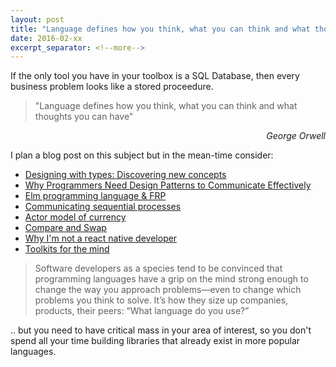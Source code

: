 ```yaml
---
layout: post
title: "Language defines how you think, what you can think and what thoughts you can have"
date: 2016-02-xx
excerpt_separator: <!--more-->
---
```

If the only tool you have in your toolbox is a SQL Database, then every business problem looks like a stored proceedure.

> "Language defines how you think, what you can think and what thoughts you can have"

<p style="text-align:right"><i>George Orwell</i></p>


I plan a blog post on this subject but in the mean-time consider:




* [Designing with types: Discovering new concepts](http://fsharpforfunandprofit.com/posts/designing-with-types-discovering-the-domain/)
* [Why Programmers Need Design Patterns to Communicate Effectively](http://www.informit.com/articles/article.aspx?p=2044336)
* [Elm programming language & FRP](http://elm-lang.org)
* [Communicating sequential processes](https://en.wikipedia.org/wiki/Communicating_sequential_processes)
* [Actor model of currency](https://en.wikipedia.org/wiki/Actor_model)
* [Compare and Swap](https://en.wikipedia.org/wiki/Compare-and-swap)
* [Why I'm not a react native developer](https://arielelkin.github.io/articles/why-im-not-a-react-native-developer)
* [Toolkits for the mind](https://www.technologyreview.com/s/536356/toolkits-for-the-mind/)

> Software developers as a species tend to be convinced that programming languages have a grip on the mind strong enough to change the way you approach problems—even to change which problems you think to solve. It’s how they size up companies, products, their peers: “What language do you use?”

.. but you need to have critical mass in your area of interest, so you don't spend all your time building libraries that already exist in more popular languages.
